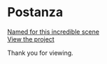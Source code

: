 # Postanza

[Named for this incredible scene](https://youtu.be/ria37d9mInY?t=6s)  
[View the project](http://nathan-needs-uh-yahb.surge.sh/)

Thank you for viewing. 